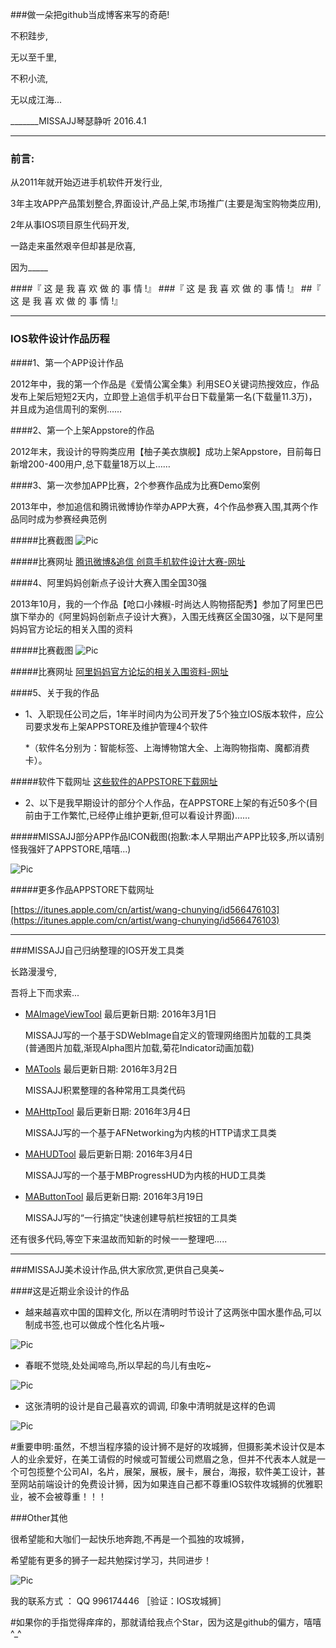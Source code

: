  

###做一朵把github当成博客来写的奇葩! 


不积跬步,

无以至千里,

不积小流,

无以成江海...


_______MISSAJJ琴瑟静听  2016.4.1



---

### 前言: 

从2011年就开始迈进手机软件开发行业,

3年主攻APP产品策划整合,界面设计,产品上架,市场推广(主要是淘宝购物类应用),

2年从事IOS项目原生代码开发,

一路走来虽然艰辛但却甚是欣喜, 

因为_____

####『 这 是 我 喜 欢 做 的 事 情 !』
###『 这 是 我 喜 欢 做 的 事 情 !』
##『 这 是 我 喜 欢 做 的 事 情 !』



---

### IOS软件设计作品历程​ 


####1、第一个APP设计作品

2012年中，我的第一个作品是《爱情公寓全集》利用SEO关键词热搜效应，作品发布上架后短短2天内，立即登上追信手机平台日下载量第一名(下载量11.3万)，并且成为追信周刊的案例…… 




####2、第一个上架Appstore的作品

2012年末，我设计的导购类应用【柚子美衣旗舰】成功上架Appstore，目前每日新增200-400用户,总下载量18万以上……




####3、第一次参加APP比赛，2个参赛作品成为比赛Demo案例

2013年中，参加追信和腾讯微博协作举办APP大赛，4个作品参赛入围,其两个作品同时成为参赛经典范例

#####比赛截图 
![Pic](https://github.com/MISSAJJ/MADesignNote/blob/master/MADesignNote_History_1.JPG)


#####比赛网址
[腾讯微博&追信 创意手机软件设计大赛-网址](http://qq.zhui.cn)
 



####4、阿里妈妈创新点子设计大赛入围全国30强

2013年10月，我的一个作品【呛口小辣椒-时尚达人购物搭配秀】参加了阿里巴巴旗下举办的《阿里妈妈创新点子设计大赛》，入围无线赛区全国30强，以下是阿里妈妈官方论坛的相关入围的资料  


#####比赛截图
![Pic](https://github.com/MISSAJJ/MADesignNote/blob/master/MADesignNote_History_2.JPG)

#####比赛网址 
[阿里妈妈官方论坛的相关入围资料-网址](http://club.alimama.com/read-htm-tid-5330842.html)




####5、关于我的作品

+ 1、入职现任公司之后，1年半时间内为公司开发了5个独立IOS版本软件，应公司要求发布上架APPSTORE及维护管理4个软件

     *（软件名分别为：智能标签、上海博物馆大全、上海购物指南、魔都消费卡）。

#####软件下载网址
[这些软件的APPSTORE下载网址](https://itunes.apple.com/cn/developer/shanghai-yuan-yun-information/id622348624)



+ 2、以下是我早期设计的部分个人作品，在APPSTORE上架的有近50多个(目前由于工作繁忙,已经停止维护更新,但可以看设计界面)……

#####MISSAJJ部分APP作品ICON截图(抱歉:本人早期出产APP比较多,所以请别怪我强奸了APPSTORE,嘻嘻...)

![Pic](https://github.com/MISSAJJ/MADesignNote/blob/master/MADesignNote_Work_1.JPG)

#####更多作品APPSTORE下载网址 

[https://itunes.apple.com/cn/artist/wang-chunying/id566476103](https://itunes.apple.com/cn/artist/wang-chunying/id566476103)



---

###MISSAJJ自己归纳整理的IOS开发工具类


长路漫漫兮,

吾将上下而求索...





+ [MAImageViewTool](https://github.com/MISSAJJ/MAImageViewTool)  最后更新日期: 2016年3月1日
 
    MISSAJJ写的一个基于SDWebImage自定义的管理网络图片加载的工具类
     (普通图片加载,渐现Alpha图片加载,菊花Indicator动画加载) 


+ [MATools](https://github.com/MISSAJJ/MATools)  最后更新日期: 2016年3月2日

   MISSAJJ积累整理的各种常用工具类代码



+ [MAHttpTool](https://github.com/MISSAJJ/MAHttpTool)  最后更新日期: 2016年3月4日

   MISSAJJ写的一个基于AFNetworking为内核的HTTP请求工具类



+ [MAHUDTool](https://github.com/MISSAJJ/MAHUDTool)  最后更新日期: 2016年3月4日

   MISSAJJ写的一个基于MBProgressHUD为内核的HUD工具类


+ [MAButtonTool](https://github.com/MISSAJJ/MAButtonTool)  最后更新日期: 2016年3月19日

   MISSAJJ写的“一行搞定”快速创建导航栏按钮的工具类



还有很多代码,等空下来温故而知新的时候一一整理吧.....



---

###MISSAJJ美术设计作品,供大家欣赏,更供自己臭美~
 


####这是近期业余设计的作品


+ 越来越喜欢中国的国粹文化, 所以在清明时节设计了这两张中国水墨作品,可以制成书签,也可以做成个性化名片哦~

![Pic](https://github.com/MISSAJJ/MADesignNote/blob/master/MADesignNote_3.JPG)


+ 春眠不觉晓,处处闻啼鸟,所以早起的鸟儿有虫吃~

![Pic](https://github.com/MISSAJJ/MADesignNote/blob/master/MADesignNote_2.JPG)


+ 这张清明的设计是自己最喜欢的调调, 印象中清明就是这样的色调

![Pic](https://github.com/MISSAJJ/MADesignNote/blob/master/MADesignNote_1.JPG)


#重要申明:虽然，不想当程序猿的设计狮不是好的攻城狮，但摄影美术设计仅是本人的业余爱好，在美工请假的时候或可暂缓公司燃眉之急，但并不代表本人就是一个可包揽整个公司AI，名片，展架，展板，展卡，展台，海报，软件美工设计，甚至网站前端设计的免费设计狮，因为如果连自己都不尊重IOS软件攻城狮的优雅职业，被不会被尊重！！！

###Other其他
 

很希望能和大咖们一起快乐地奔跑,不再是一个孤独的攻城狮，

希望能有更多的狮子一起共勉探讨学习，共同进步！

![Pic](https://github.com/MISSAJJ/MADesignNote/blob/master/MADesignNote_Work_2.JPG)


我的联系方式 ： QQ   996174446  ［验证：IOS攻城狮］


#如果你的手指觉得痒痒的，那就请给我点个Star，因为这是github的偏方，嘻嘻^_^
